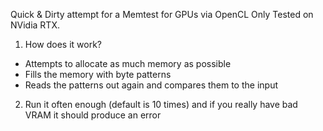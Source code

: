 Quick & Dirty attempt for a Memtest for GPUs via OpenCL
Only Tested on NVidia RTX.
1. How does it work?
- Attempts to allocate as much memory as possible
- Fills the memory with byte patterns
- Reads the patterns out again and compares them to the input
2. Run it often enough (default is 10 times) and if you really have bad VRAM it should produce an error
